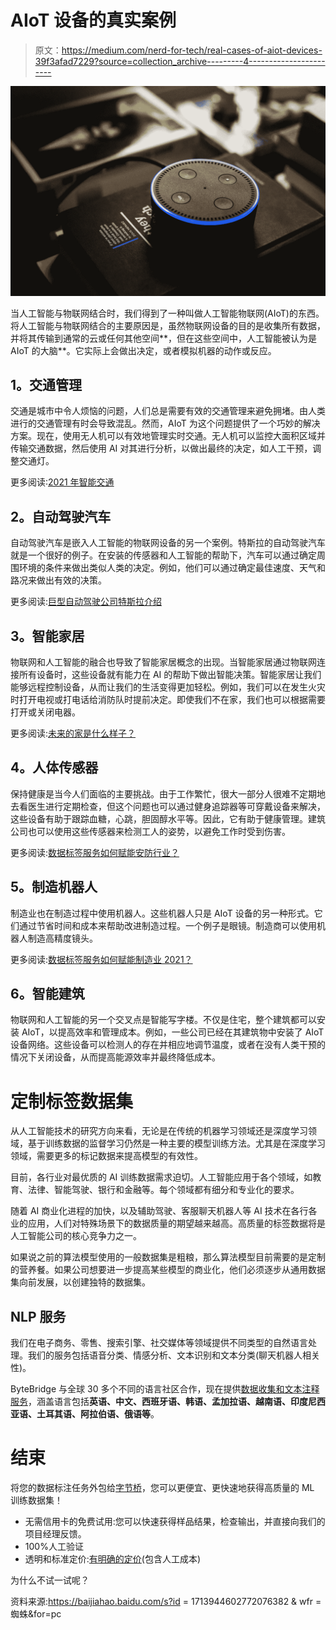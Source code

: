 # AIoT 设备的真实案例

> 原文：<https://medium.com/nerd-for-tech/real-cases-of-aiot-devices-39f3afad7229?source=collection_archive---------4----------------------->

![](img/27368c78e3cd99e774927169c3d5c2e2.png)

当人工智能与物联网结合时，我们得到了一种叫做人工智能物联网(AIoT)的东西。将人工智能与物联网结合的主要原因是，虽然物联网设备的目的是收集所有数据，并将其传输到通常的云或任何其他空间**，但在这些空间中，人工智能被认为是 AIoT 的大脑**。它实际上会做出决定，或者模拟机器的动作或反应。

## **1。交通管理**

交通是城市中令人烦恼的问题，人们总是需要有效的交通管理来避免拥堵。由人类进行的交通管理有时会导致混乱。然而，AIoT 为这个问题提供了一个巧妙的解决方案。现在，使用无人机可以有效地管理实时交通。无人机可以监控大面积区域并传输交通数据，然后使用 AI 对其进行分析，以做出最终的决定，如人工干预，调整交通灯。

更多阅读:[2021 年智能交通](https://tinyurl.com/4u5sbwjf)

## **2。自动驾驶汽车**

自动驾驶汽车是嵌入人工智能的物联网设备的另一个案例。特斯拉的自动驾驶汽车就是一个很好的例子。在安装的传感器和人工智能的帮助下，汽车可以通过确定周围环境的条件来做出类似人类的决定。例如，他们可以通过确定最佳速度、天气和路况来做出有效的决策。

更多阅读:[巨型自动驾驶公司特斯拉介绍](https://tinyurl.com/x982a425)

## **3。智能家居**

物联网和人工智能的融合也导致了智能家居概念的出现。当智能家居通过物联网连接所有设备时，这些设备就有能力在 AI 的帮助下做出智能决策。智能家居让我们能够远程控制设备，从而让我们的生活变得更加轻松。例如，我们可以在发生火灾时打开电视或打电话给消防队时提前决定。即使我们不在家，我们也可以根据需要打开或关闭电器。

更多阅读:[未来的家是什么样子？](/nerd-for-tech/what-the-future-home-looks-like-6b667b6f1bbe)

## **4。人体传感器**

保持健康是当今人们面临的主要挑战。由于工作繁忙，很大一部分人很难不定期地去看医生进行定期检查，但这个问题也可以通过健身追踪器等可穿戴设备来解决，这些设备有助于跟踪血糖，心跳，胆固醇水平等。因此，它有助于健康管理。建筑公司也可以使用这些传感器来检测工人的姿势，以避免工作时受到伤害。

更多阅读:[数据标签服务如何赋能安防行业？](https://tinyurl.com/c8e3dz8x)

## **5。制造机器人**

制造业也在制造过程中使用机器人。这些机器人只是 AIoT 设备的另一种形式。它们通过节省时间和成本来帮助改进制造过程。一个例子是眼镜。制造商可以使用机器人制造高精度镜头。

更多阅读:[数据标签服务如何赋能制造业 2021？](https://tinyurl.com/yytsnspy)

## **6。智能建筑**

物联网和人工智能的另一个交叉点是智能写字楼。不仅是住宅，整个建筑都可以安装 AIoT，以提高效率和管理成本。例如，一些公司已经在其建筑物中安装了 AIoT 设备网络。这些设备可以检测人的存在并相应地调节温度，或者在没有人类干预的情况下关闭设备，从而提高能源效率并最终降低成本。

# **定制标签数据集**

从人工智能技术的研究方向来看，无论是在传统的机器学习领域还是深度学习领域，基于训练数据的监督学习仍然是一种主要的模型训练方法。尤其是在深度学习领域，需要更多的标记数据来提高模型的有效性。

目前，各行业对最优质的 AI 训练数据需求迫切。人工智能应用于各个领域，如教育、法律、智能驾驶、银行和金融等。每个领域都有细分和专业化的要求。

随着 AI 商业化进程的加快，以及辅助驾驶、客服聊天机器人等 AI 技术在各行各业的应用，人们对特殊场景下的数据质量的期望越来越高。高质量的标签数据将是人工智能公司的核心竞争力之一。

如果说之前的算法模型使用的一般数据集是粗粮，那么算法模型目前需要的是定制的营养餐。如果公司想要进一步提高某些模型的商业化，他们必须逐步从通用数据集向前发展，以创建独特的数据集。

## NLP 服务

我们在电子商务、零售、搜索引擎、社交媒体等领域提供不同类型的自然语言处理。我们的服务包括语音分类、情感分析、文本识别和文本分类(聊天机器人相关性)。

ByteBridge 与全球 30 多个不同的语言社区合作，现在提供[数据收集和文本注释服务](https://tinyurl.com/3d6h6u2n)，涵盖语言包括**英语、中文、西班牙语、韩语、孟加拉语、越南语、印度尼西亚语、土耳其语、阿拉伯语、俄语等**。

# 结束

将您的数据标注任务外包给[字节桥](https://tinyurl.com/3d6h6u2n)，您可以更便宜、更快速地获得高质量的 ML 训练数据集！

*   无需信用卡的免费试用:您可以快速获得样品结果，检查输出，并直接向我们的项目经理反馈。
*   100%人工验证
*   透明和标准定价:[有明确的定价](https://www.bytebridge.io/#/?module=price)(包含人工成本)

为什么不试一试呢？

资料来源:https://baijiahao.baidu.com/s?id = 1713944602772076382 & wfr =蜘蛛&for=pc